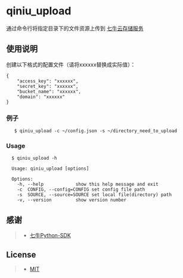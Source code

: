 # qiniu_upload

通过命令行将指定目录下的文件资源上传到 [七牛云存储服务](https://portal.qiniu.com/) 


## 使用说明

创建以下格式的配置文件（请将xxxxxx替换成实际值）：

```
{
    "access_key": "xxxxxx",
    "secret_key": "xxxxxx",
    "bucket_name": "xxxxxx",
    "domain": "xxxxxx"
}
```

### 例子

```shell
   $ qiniu_upload -c ~/config.json -s ~/directory_need_to_upload
```

### Usage
```shell
  $ qiniu_upload -h
  
  Usage: qiniu_upload [options]
  
  Options:
    -h, --help            show this help message and exit
    -c  CONFIG, --config=CONFIG set config file path
    -s  SOURCE, --source=SOURCE set local file(directory) path
    -v, --version         show version number
```

## 感谢
>- [七牛Python-SDK](https://github.com/qiniu/python-sdk)

## License
>- [MIT](http://www.opensource.org/licenses/MIT)



